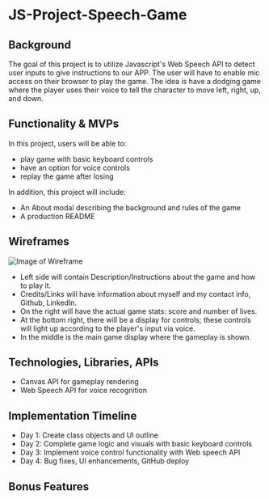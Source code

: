# JS-Project-Speech-Game

## Background
The goal of this project is to utilize Javascript's Web Speech API to detect user inputs to give instructions to our APP. The user will have to enable mic access on their browser to play the game. The idea is have a dodging game where the player uses their voice to tell the character to move left, right, up, and down. 

## Functionality & MVPs
In this project, users will be able to:

* play game with basic keyboard controls
* have an option for voice controls
* replay the game after losing

In addition, this project will include:

* An About modal describing the background and rules of the game
* A production README

## Wireframes
![Image of Wireframe](https://i.gyazo.com/2672b07485199d22633d9519199822fe.png)

* Left side will contain Description/Instructions about the game and how to play it.
* Credits/Links will have information about myself and my contact info, Github, LinkedIn.
* On the right will have the actual game stats: score and number of lives.
* At the bottom right, there will be a display for controls; these controls will light up according to the player's input via voice.
* In the middle is the main game display where the gameplay is shown.

## Technologies, Libraries, APIs

* Canvas API for gameplay rendering
* Web Speech API for voice recognition 

## Implementation Timeline

* Day 1: Create class objects and UI outline
* Day 2: Complete game logic and visuals with basic keyboard controls
* Day 3: Implement voice control functionality with Web speech API
* Day 4: Bug fixes, UI enhancements, GitHub deploy

## Bonus Features
